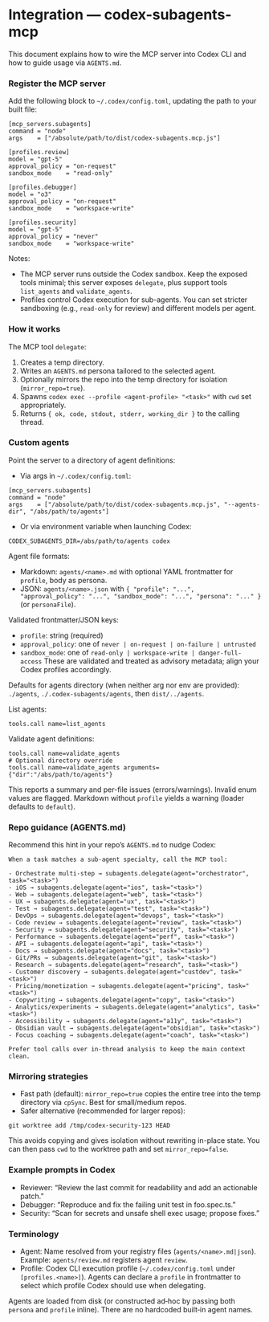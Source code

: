 # Integration — codex-subagents-mcp

This document explains how to wire the MCP server into Codex CLI and how to guide usage via `AGENTS.md`.

### Register the MCP server

Add the following block to `~/.codex/config.toml`, updating the path to your built file:

```
[mcp_servers.subagents]
command = "node"
args    = ["/absolute/path/to/dist/codex-subagents.mcp.js"]

[profiles.review]
model = "gpt-5"
approval_policy = "on-request"
sandbox_mode    = "read-only"

[profiles.debugger]
model = "o3"
approval_policy = "on-request"
sandbox_mode    = "workspace-write"

[profiles.security]
model = "gpt-5"
approval_policy = "never"
sandbox_mode    = "workspace-write"
```

Notes:
- The MCP server runs outside the Codex sandbox. Keep the exposed tools minimal; this server exposes `delegate`, plus support tools `list_agents` and `validate_agents`.
- Profiles control Codex execution for sub-agents. You can set stricter sandboxing (e.g., `read-only` for review) and different models per agent.

### How it works

The MCP tool `delegate`:
1. Creates a temp directory.
2. Writes an `AGENTS.md` persona tailored to the selected agent.
3. Optionally mirrors the repo into the temp directory for isolation (`mirror_repo=true`).
4. Spawns `codex exec --profile <agent-profile> "<task>"` with `cwd` set appropriately.
5. Returns `{ ok, code, stdout, stderr, working_dir }` to the calling thread.

### Custom agents

Point the server to a directory of agent definitions:

- Via args in `~/.codex/config.toml`:

```
[mcp_servers.subagents]
command = "node"
args    = ["/absolute/path/to/dist/codex-subagents.mcp.js", "--agents-dir", "/abs/path/to/agents"]
```

- Or via environment variable when launching Codex:

```
CODEX_SUBAGENTS_DIR=/abs/path/to/agents codex
```

Agent file formats:
- Markdown: `agents/<name>.md` with optional YAML frontmatter for `profile`, body as persona.
- JSON: `agents/<name>.json` with `{ "profile": "...", "approval_policy": "...", "sandbox_mode": "...", "persona": "..." }` (or `personaFile`).

Validated frontmatter/JSON keys:
- `profile`: string (required)
- `approval_policy`: one of `never | on-request | on-failure | untrusted`
- `sandbox_mode`: one of `read-only | workspace-write | danger-full-access`
These are validated and treated as advisory metadata; align your Codex profiles accordingly.

Defaults for agents directory (when neither arg nor env are provided): `./agents`, `./.codex-subagents/agents`, then `dist/../agents`.

List agents:

```
tools.call name=list_agents
```

Validate agent definitions:

```
tools.call name=validate_agents
# Optional directory override
tools.call name=validate_agents arguments={"dir":"/abs/path/to/agents"}
```
This reports a summary and per-file issues (errors/warnings). Invalid enum values are flagged. Markdown without `profile` yields a warning (loader defaults to `default`).

### Repo guidance (AGENTS.md)

Recommend this hint in your repo’s `AGENTS.md` to nudge Codex:

```
When a task matches a sub-agent specialty, call the MCP tool:

- Orchestrate multi-step → subagents.delegate(agent="orchestrator", task="<task>")
- iOS → subagents.delegate(agent="ios", task="<task>")
- Web → subagents.delegate(agent="web", task="<task>")
- UX → subagents.delegate(agent="ux", task="<task>")
- Test → subagents.delegate(agent="test", task="<task>")
- DevOps → subagents.delegate(agent="devops", task="<task>")
- Code review → subagents.delegate(agent="review", task="<task>")
- Security → subagents.delegate(agent="security", task="<task>")
- Performance → subagents.delegate(agent="perf", task="<task>")
- API → subagents.delegate(agent="api", task="<task>")
- Docs → subagents.delegate(agent="docs", task="<task>")
- Git/PRs → subagents.delegate(agent="git", task="<task>")
- Research → subagents.delegate(agent="research", task="<task>")
- Customer discovery → subagents.delegate(agent="custdev", task="<task>")
- Pricing/monetization → subagents.delegate(agent="pricing", task="<task>")
- Copywriting → subagents.delegate(agent="copy", task="<task>")
- Analytics/experiments → subagents.delegate(agent="analytics", task="<task>")
- Accessibility → subagents.delegate(agent="a11y", task="<task>")
- Obsidian vault → subagents.delegate(agent="obsidian", task="<task>")
- Focus coaching → subagents.delegate(agent="coach", task="<task>")

Prefer tool calls over in-thread analysis to keep the main context clean.
```

### Mirroring strategies

- Fast path (default): `mirror_repo=true` copies the entire tree into the temp directory via `cpSync`. Best for small/medium repos.
- Safer alternative (recommended for larger repos):

```
git worktree add /tmp/codex-security-123 HEAD
```

This avoids copying and gives isolation without rewriting in-place state. You can then pass `cwd` to the worktree path and set `mirror_repo=false`.

### Example prompts in Codex

- Reviewer: “Review the last commit for readability and add an actionable patch.”
- Debugger: “Reproduce and fix the failing unit test in foo.spec.ts.”
- Security: “Scan for secrets and unsafe shell exec usage; propose fixes.”
### Terminology

- Agent: Name resolved from your registry files (`agents/<name>.md|json`). Example: `agents/review.md` registers agent `review`.
- Profile: Codex CLI execution profile (`~/.codex/config.toml` under `[profiles.<name>]`). Agents can declare a `profile` in frontmatter to select which profile Codex should use when delegating.

Agents are loaded from disk (or constructed ad‑hoc by passing both `persona` and `profile` inline). There are no hardcoded built‑in agent names.
